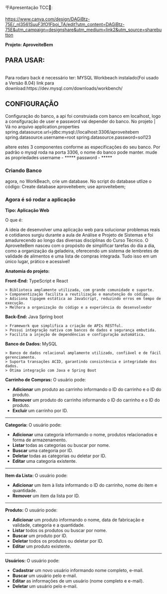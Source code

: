 🪧Apresentação TCC🔗:

https://www.canva.com/design/DAGiBtz-75E/_nI3561SuuF3fO1Fboi_TA/edit?utm_content=DAGiBtz-75E&utm_campaign=designshare&utm_medium=link2&utm_source=sharebutton

**Projeto: AproveiteBem** 
<H2>PARA USAR:</H2>
<br>
Para rodaro back é necessário ter: 
MYSQL Workbeach instalado(Foi usado a Versão 8.04)
link para download:https://dev.mysql.com/downloads/workbench/

<h2>CONFIGURAÇÃO</h2>
Configuração do banco, a api foi construiada com banco em localhost, logo a consifguração de user e password vai depender do banco.
No projeto | Vá no arquivo application.properties
spring.datasource.url=jdbc:mysql://localhost:3306/aproveitebem
spring.datasource.username=root
spring.datasource.password=sol123

altere estes 3 componentes conforme as especificações do seu banco. Por padrão o mysql roda na porta 3306, o nome do banco pode manter.
mude as propriedades
username - *****
password - ***** 

<h3>Criando Banco</h3>
agora, no WorkBeach, crie um database. No script do database utlize o código:
Create database aproveitebem;
use aproveitebem;

<h3>Agora é só rodar a aplicação</h3>

**Tipo: Aplicação Web** 

O que é: 

A ideia de desenvolver uma aplicação web para solucionar problemas reais e cotidianos surgiu durante a aula de Análise e Projeto de Sistemas e foi amadurecendo ao longo das diversas disciplinas do Curso Técnico. O AproveiteBem nasceu com o propósito de simplificar tarefas do dia a dia, como a organização da geladeira, oferecendo um sistema de lembretes de validade de alimentos e uma lista de compras integrada. Tudo isso em um único lugar, prático e acessível! 

**Anatomia do projeto:**  

**Front-End:** TypeScript e React 
	
 	> Biblioteca amplamente utilizada, com grande comunidade e suporte.
	> Componentização facilita a reutilização e manutenção do código.
 	> Adiciona tipagem estática ao JavaScript, reduzindo erros em tempo de execução.
	> Melhora a organização do código e a experiência do desenvolvedor

**Back-End:** Java Spring boot 

	> Framework que simplifica a criação de APIs RESTful.
	> Possui integração nativa com bancos de dados e segurança embutida.
	> Facilita a injeção de dependências e configuração automática.

**Banco de Dados:** MySQL 

	> Banco de dados relacional amplamente utilizado, confiável e de fácil gerenciamento.
	> Suporta transações ACID, garantindo consistência e integridade dos dados.
	> Ótima integração com Java e Spring Boot
 

 **Carrinho de Compras:** O usuário pode:  

- **Adicionar** um produto ao carrinho informando o ID do carrinho e o ID do produto.  
- **Remover** um produto do carrinho informando o ID do carrinho e o ID do produto.  
- **Excluir** um carrinho por ID.  

---  

**Categoria:** O usuário pode:  

- **Adicionar** uma categoria informando o nome, produtos relacionados e forma de armazenamento.  
- **Listar** todas as categorias ou buscar por nome.  
- **Buscar** uma categoria por ID.  
- **Deletar** todas as categorias ou deletar por ID.  
- **Editar** uma categoria existente.  

---  

**Item da Lista:** O usuário pode:  

- **Adicionar** um item à lista informando o ID do carrinho, nome do item e quantidade.  
- **Remover** um item da lista por ID.  

---  

**Produto:** O usuário pode:  

- **Adicionar** um produto informando o nome, data de fabricação e validade, categoria e a quantidade.  
- **Listar** todos os produtos ou buscar por nome.  
- **Buscar** um produto por ID.  
- **Deletar** todos os produtos ou deletar por ID.  
- **Editar** um produto existente.  

---  

**Usuários:** O usuário pode:  

- **Cadastrar** um novo usuário informando nome completo, e-mail.
- **Buscar** um usuário pelo e-mail.  
- **Editar** as informações de um usuário (nome completo e e-mail).  
- **Deletar** um usuário pelo e-mail.  
